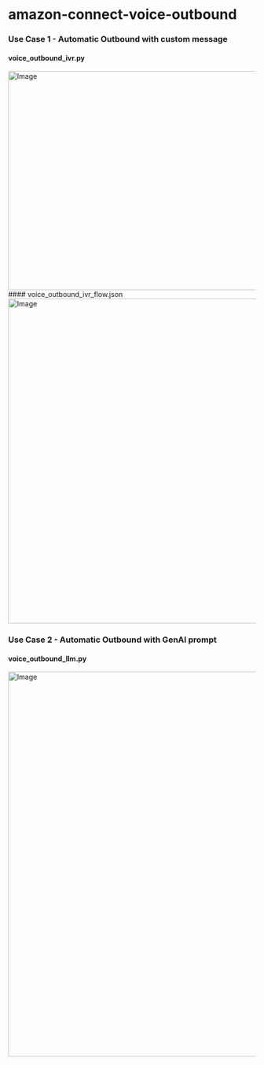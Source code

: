 # amazon-connect-voice-outbound

### Use Case 1 - Automatic Outbound with custom message
#### voice_outbound_ivr.py
<img width="763" height="445" alt="Image" src="https://github.com/user-attachments/assets/7316f6b4-3692-414d-a2dc-bc04c8e0dc53" />
#### voice_outbound_ivr_flow.json
<img width="1523" height="660" alt="Image" src="https://github.com/user-attachments/assets/d7b0a35e-bb64-4d32-b5de-47ef15ad18b9" />

### Use Case 2 - Automatic Outbound with GenAI prompt
#### voice_outbound_llm.py
<img width="738" height="782" alt="Image" src="https://github.com/user-attachments/assets/3579e917-5028-47c8-9e64-9c75d20e2e2a" />
